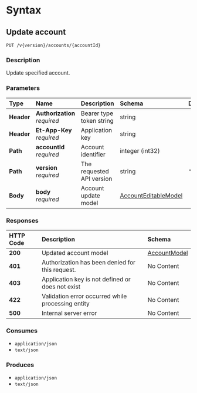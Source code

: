 # Syntax

## Update account

```text
PUT /v{version}/accounts/{accountId}
```

### Description

Update specified account.

### Parameters

| Type | Name | Description | Schema | Default |
| :--- | :--- | :--- | :--- | :--- |
| **Header** | **Authorization**   _required_ | Bearer type token string | string |  |
| **Header** | **Et-App-Key**   _required_ | Application key | string |  |
| **Path** | **accountId**   _required_ | Account identifier | integer \(int32\) |  |
| **Path** | **version**   _required_ | The requested API version | string | `"1.0"` |
| **Body** | **body**   _required_ | Account update model | [AccountEditableModel](internalaccounts_updateaccount.md#accounteditablemodel) |  |

### Responses

| HTTP Code | Description | Schema |
| :--- | :--- | :--- |
| **200** | Updated account model | [AccountModel](internalaccounts_updateaccount.md#accountmodel) |
| **401** | Authorization has been denied for this request. | No Content |
| **403** | Application key is not defined or does not exist | No Content |
| **422** | Validation error occurred while processing entity | No Content |
| **500** | Internal server error | No Content |

### Consumes

* `application/json`
* `text/json`

### Produces

* `application/json`
* `text/json`

